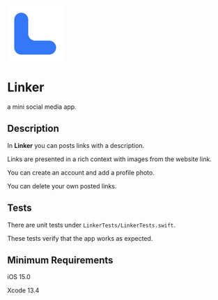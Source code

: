 <img src="https://github.com/heestand-xyz/Linker/blob/main/Assets/Linker-App-Icon.png?raw=true" width="128"/>

# Linker

a mini social media app.

## Description

In **Linker** you can posts links with a description.

Links are presented in a rich context with images from the website link. 

You can create an account and add a profile photo.

You can delete your own posted links.

## Tests

There are unit tests under `LinkerTests/LinkerTests.swift`.

These tests verify that the app works as expected.  

## Minimum Requirements

iOS 15.0

Xcode 13.4
